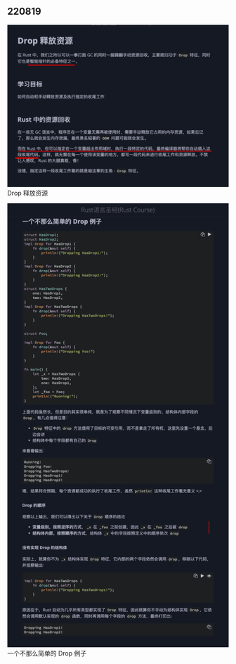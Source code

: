 ## 220819

![](./img/2022-08-19-19-50-17.png)  
Drop 释放资源

![](./img/2022-08-19-20-05-59.png)
一个不那么简单的 Drop 例子
